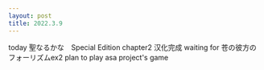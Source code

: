 ```yaml
---
layout: post
title: 2022.3.9
---
```


today 聖なるかな　Special Edition chapter2 汉化完成
waiting for 苍の彼方のフォーリズムex2
plan to play asa project's game
